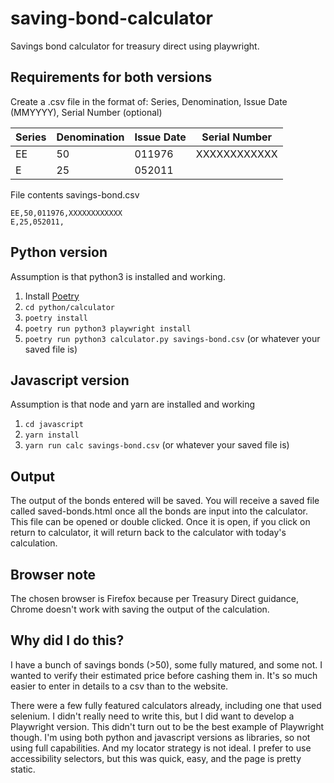 # saving-bond-calculator

Savings bond calculator for treasury direct using playwright.

## Requirements for both versions

Create a .csv file in the format of: Series, Denomination, Issue Date (MMYYYY), Serial Number (optional)

| Series | Denomination | Issue Date | Serial Number |
| ------ | ------------ | ---------- | ------------- |
| EE     | 50           | 011976     | XXXXXXXXXXXX  |
| E      | 25           | 052011     |               |

File contents savings-bond.csv

```
EE,50,011976,XXXXXXXXXXXX
E,25,052011,
```

## Python version

Assumption is that python3 is installed and working.

1. Install [Poetry](https://python-poetry.org/docs/#installation)
2. `cd python/calculator`
3. `poetry install`
4. `poetry run python3 playwright install`
5. `poetry run python3 calculator.py savings-bond.csv` (or whatever your saved file is)

## Javascript version

Assumption is that node and yarn are installed and working

1. `cd javascript`
2. `yarn install`
3. `yarn run calc savings-bond.csv` (or whatever your saved file is)

## Output

The output of the bonds entered will be saved. You will receive a saved file called saved-bonds.html once all the bonds are input into the calculator. This file can be opened or double clicked. Once it is open, if you click on return to calculator, it will return back to the calculator with today's calculation.

## Browser note

The chosen browser is Firefox because per Treasury Direct guidance, Chrome doesn't work with saving the output of the calculation.

## Why did I do this?

I have a bunch of savings bonds (>50), some fully matured, and some not. I wanted to verify their estimated price before cashing them in. It's so much easier to enter in details to a csv than to the website.

There were a few fully featured calculators already, including one that used selenium. I didn't really need to write this, but I did want to develop a Playwright version. This didn't turn out to be the best example of Playwright though. I'm using both python and javascript versions as libraries, so not using full capabilities. And my locator strategy is not ideal. I prefer to use accessibility selectors, but this was quick, easy, and the page is pretty static.
